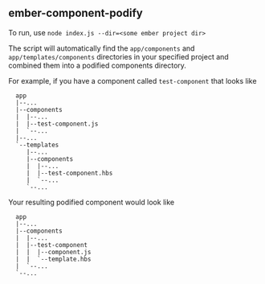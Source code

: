 ember-component-podify
----------------------

To run, use `node index.js --dir=<some ember project dir>`

The script will automatically find the `app/components` and `app/templates/components` directories
in your specified project and combined them into a podified components directory.

For example, if you have a component called `test-component` that looks like
```
  app
  |--...
  |--components
  |  |--...
  |  |--test-component.js
  |  `--...
  |--...
  `--templates
     |--...
     |--components
     |  |--...
     |  |--test-component.hbs
     |  `--...
     `--...
```

Your resulting podified component would look like
```
  app
  |--...
  |--components
  |  |--...
  |  |--test-component
  |  |  |--component.js
  |  |  `--template.hbs
  |  `--...
  `--...
```
